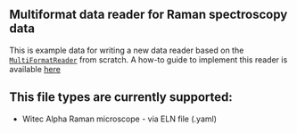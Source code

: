 ## Multiformat data reader for Raman spectroscopy data
This is example data for writing a new data reader based on the [`MultiFormatReader`](https://github.com/FAIRmat-NFDI/pynxtools/blob/master/src/pynxtools/dataconverter/readers/multi/reader.py) from scratch. A how-to guide to implement this reader is available [here](https://fairmat-nfdi.github.io/pynxtools/how-tos/use-multi-format-reader.html)

## This file types are currently supported:
- Witec Alpha Raman microscope - via ELN file (.yaml)